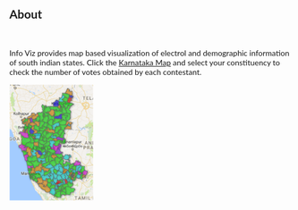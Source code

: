 <style>
body {
    font-family: "Lato", sans-serif;
    transition: background-color .5s;
}

</style>
 
</body>


<br>
<br>
<h2>About</h2><br>
<p>Info Viz provides map based visualization of electrol and demographic information of south indian states. Click the <a href="./ka.html">Karnataka Map</a> and select your constituency to check the number of votes obtained by each contestant. </p>

<a target="_blank" href="./ka.html">
  <img src="./ka_poll.png" alt="Forest" style="width:150px">
    
<script>
  (function(i,s,o,g,r,a,m){i['GoogleAnalyticsObject']=r;i[r]=i[r]||function(){
  (i[r].q=i[r].q||[]).push(arguments)},i[r].l=1*new Date();a=s.createElement(o),
  m=s.getElementsByTagName(o)[0];a.async=1;a.src=g;m.parentNode.insertBefore(a,m)
  })(window,document,'script','https://www.google-analytics.com/analytics.js','ga');

  ga('create', 'UA-96169856-1', 'auto');
  ga('send', 'pageview');

</script>



